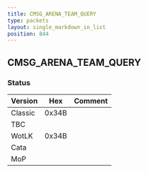 ```yaml
---
title: CMSG_ARENA_TEAM_QUERY
type: packets
layout: single_markdown_in_list
position: 844
---
```


## CMSG_ARENA_TEAM_QUERY

### Status

Version    | Hex        | Comment
---------- | ---------- | ---------- 
Classic    | 0x34B      | 
TBC        |            |
WotLK      | 0x34B      | 
Cata       |            |
MoP        |            |